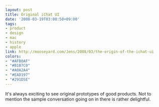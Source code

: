 ```yaml
---
layout: post
title: Original iChat UI
date: '2008-03-19T03:00:50+09:00'
tags:
- product
- design
- mac
- history
- apple
link: http://mooseyard.com/Jens/2008/03/the-origin-of-the-ichat-ui
colors:
- "#AFB0AF"
- "#B1B7C0"
- "#A0A2A4"
- "#EAD197"
- "#291D5E"
---
```


<p>It's always exciting to see original prototypes of good products. Not to mention the sample conversation going on in there is rather delightful.  </p>

